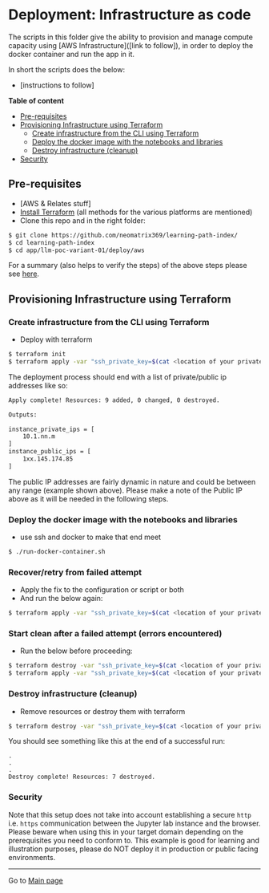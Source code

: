 # Deployment: Infrastructure as code

The scripts in this folder give the ability to provision and manage compute capacity using [AWS Infrastructure]([link to follow]), in order to deploy the docker container and run the app in it. 

In short the scripts does the below:
- [instructions to follow]

**Table of content**
- [Pre-requisites](#pre-requisites)
- [Provisioning Infrastructure using Terraform](#provisioning-infrastructure-using-terraform)
  + [Create infrastructure from the CLI using Terraform](#create-infrastructure-from-the-cli-using-terraform)
  + [Deploy the docker image with the notebooks and libraries](#deploy-the-docker-image-with-the-notebooks-and-libraries)
  + [Destroy infrastructure (cleanup)](#destroy-infrastructure-cleanup)
- [Security](#security)

## Pre-requisites

- [AWS & Relates stuff]
- [Install Terraform](https://learn.hashicorp.com/terraform/getting-started/install.html) (all methods for the various platforms are mentioned)
- Clone this repo and in the right folder:
```bash
$ git clone https://github.com/neomatrix369/learning-path-index/
$ cd learning-path-index
$ cd app/llm-poc-variant-01/deploy/aws
```

For a summary (also helps to verify the steps) of the above steps please see [here](https://www.terraform.io/docs/providers/aws/index.html).

## Provisioning Infrastructure using Terraform

### Create infrastructure from the CLI using Terraform

- Deploy with terraform

```bash
$ terraform init
$ terraform apply -var "ssh_private_key=$(cat <location of your private ssh key>)" --auto-approve
```

The deployment process should end with a list of private/public ip addresses like so:

```bash
Apply complete! Resources: 9 added, 0 changed, 0 destroyed.

Outputs:

instance_private_ips = [
    10.1.nn.m
]
instance_public_ips = [
    1xx.145.174.85
]

```

The public IP addresses are fairly dynamic in nature and could be between any range (example shown above). Please make a note of the Public IP above as it will be needed in the following steps.

### Deploy the docker image with the notebooks and libraries

- use ssh and docker to make that end meet

```bash
$ ./run-docker-container.sh
```

### Recover/retry from failed attempt

- Apply the fix to the configuration or script or both
- And run the below again:

```bash
$ terraform apply -var "ssh_private_key=$(cat <location of your private ssh key>)" --auto-approve
```

### Start clean after a failed attempt (errors encountered)

- Run the below before proceeding:

```bash
$ terraform destroy -var "ssh_private_key=$(cat <location of your private ssh key>)" --auto-approve
$ terraform apply -var "ssh_private_key=$(cat <location of your private ssh key>)" --auto-approve
```


### Destroy infrastructure (cleanup)

- Remove resources or destroy them with terraform

```bash
$ terraform destroy -var "ssh_private_key=$(cat <location of your private ssh key>)" --auto-approve
```

You should see something like this at the end of a successful run:

```text
.
.
.
Destroy complete! Resources: 7 destroyed.
```

### Security

Note that this setup does not take into account establishing a secure `http` i.e. `https` communication between the Jupyter lab instance and the browser. Please beware when using this in your target domain depending on the prerequisites you need to conform to. This example is good for learning and illustration purposes, please do NOT deploy it in production or public facing environments.

---

Go to [Main page](../../README.md)